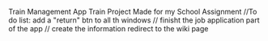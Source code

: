 Train Management App
Train Project Made for my School Assignment
//To do list: add a "return" btn to all th windows
//            finisht the job application part of the app
//            create the information redirect to the wiki page
